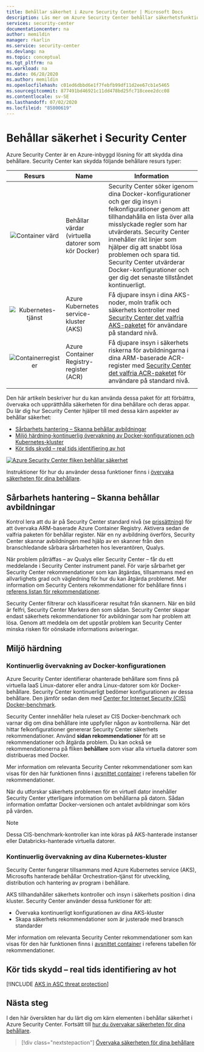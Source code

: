 ```yaml
---
title: Behållar säkerhet i Azure Security Center | Microsoft Docs
description: Läs mer om Azure Security Center behållar säkerhetsfunktioner.
services: security-center
documentationcenter: na
author: memildin
manager: rkarlin
ms.service: security-center
ms.devlang: na
ms.topic: conceptual
ms.tgt_pltfrm: na
ms.workload: na
ms.date: 06/28/2020
ms.author: memildin
ms.openlocfilehash: c01ed6dbbd6e1f7febfb99df11d2ee67cb1e5465
ms.sourcegitcommit: 877491bd46921c11dd478bd25fc718ceee2dcc08
ms.contentlocale: sv-SE
ms.lasthandoff: 07/02/2020
ms.locfileid: "85800619"
---
```

# <a name="container-security-in-security-center"></a>Behållar säkerhet i Security Center

Azure Security Center är en Azure-inbyggd lösning för att skydda dina behållare. Security Center kan skydda följande behållare resurs typer:



|Resurs |Name  |Information  |
|:---------:|---------|---------|
|![Container värd](./media/security-center-virtual-machine-recommendations/icon-container-host-rec.png)|Behållar värdar (virtuella datorer som kör Docker)|Security Center söker igenom dina Docker-konfigurationer och ger dig insyn i felkonfigurationer genom att tillhandahålla en lista över alla misslyckade regler som har utvärderats. Security Center innehåller rikt linjer som hjälper dig att snabbt lösa problemen och spara tid. Security Center utvärderar Docker-konfigurationer och ger dig det senaste tillståndet kontinuerligt.|
|![Kubernetes-tjänst](./media/security-center-virtual-machine-recommendations/icon-kubernetes-service-rec.png)|Azure Kubernetes service-kluster (AKS)|Få djupare insyn i dina AKS-noder, moln trafik och säkerhets kontroller med [Security Center det valfria AKS-paketet](azure-kubernetes-service-integration.md) för användare på standard nivå.|
|![Containerregister](./media/security-center-virtual-machine-recommendations/icon-container-registry-rec.png)|Azure Container Registry-register (ACR)|Få djupare insyn i säkerhets riskerna för avbildningarna i dina ARM-baserade ACR-register med [Security Center det valfria ACR-paketet](azure-kubernetes-service-integration.md) för användare på standard nivå.|
||||


Den här artikeln beskriver hur du kan använda dessa paket för att förbättra, övervaka och upprätthålla säkerheten för dina behållare och deras appar. Du lär dig hur Security Center hjälper till med dessa kärn aspekter av behållar säkerhet:

- [Sårbarhets hantering – Skanna behållar avbildningar](#vulnerability-management---scanning-container-images)
- [Miljö härdning-kontinuerlig övervakning av Docker-konfigurationen och Kubernetes-kluster](#environment-hardening)
- [Kör tids skydd – real tids identifiering av hot](#run-time-protection---real-time-threat-detection)

[![Azure Security Center fliken behållar säkerhet](media/container-security/container-security-tab.png)](media/container-security/container-security-tab.png#lightbox)

Instruktioner för hur du använder dessa funktioner finns i [övervaka säkerheten för dina behållare](monitor-container-security.md).

## <a name="vulnerability-management---scanning-container-images"></a>Sårbarhets hantering – Skanna behållar avbildningar
Kontrol lera att du är på Security Center standard nivå (se [prissättning](/azure/security-center/security-center-pricing)) för att övervaka ARM-baserade Azure Container Registry. Aktivera sedan de valfria paketen för behållar register. När en ny avbildning överförs, Security Center skannar avbildningen med hjälp av en skanner från den branschledande sårbara sårbarheten hos leverantören, Qualys.

När problem påträffas – av Qualys eller Security Center – får du ett meddelande i Security Center instrument panel. För varje sårbarhet ger Security Center rekommendationer som kan åtgärdas, tillsammans med en allvarlighets grad och vägledning för hur du kan åtgärda problemet. Mer information om Security Centers rekommendationer för behållare finns i [referens listan för rekommendationer](recommendations-reference.md#recs-containers).

Security Center filtrerar och klassificerar resultat från skannern. När en bild är felfri, Security Center Markera den som sådan. Security Center skapar endast säkerhets rekommendationer för avbildningar som har problem att lösa. Genom att meddela om det uppstår problem kan Security Center minska risken för oönskade informations aviseringar.

## <a name="environment-hardening"></a>Miljö härdning

### <a name="continuous-monitoring-of-your-docker-configuration"></a>Kontinuerlig övervakning av Docker-konfigurationen
Azure Security Center identifierar ohanterade behållare som finns på virtuella IaaS Linux-datorer eller andra Linux-datorer som kör Docker-behållare. Security Center kontinuerligt bedömer konfigurationen av dessa behållare. Den jämför sedan dem med [Center for Internet Security (CIS) Docker-benchmark](https://www.cisecurity.org/benchmark/docker/).

Security Center innehåller hela ruleset av CIS Docker-benchmark och varnar dig om dina behållare inte uppfyller någon av kontrollerna. När det hittar felkonfigurationer genererar Security Center säkerhets rekommendationer. Använd **sidan rekommendationer** för att se rekommendationer och åtgärda problem. Du kan också se rekommendationerna på fliken **behållare** som visar alla virtuella datorer som distribueras med Docker. 

Mer information om relevanta Security Center rekommendationer som kan visas för den här funktionen finns i [avsnittet container](recommendations-reference.md#recs-containers) i referens tabellen för rekommendationer.

När du utforskar säkerhets problemen för en virtuell dator innehåller Security Center ytterligare information om behållarna på datorn. Sådan information omfattar Docker-versionen och antalet avbildningar som körs på värden. 

>[!NOTE]
> Dessa CIS-benchmark-kontroller kan inte köras på AKS-hanterade instanser eller Databricks-hanterade virtuella datorer.

### <a name="continuous-monitoring-of-your-kubernetes-clusters"></a>Kontinuerlig övervakning av dina Kubernetes-kluster
Security Center fungerar tillsammans med Azure Kubernetes service (AKS), Microsofts hanterade behållar Orchestration-tjänst för utveckling, distribution och hantering av program i behållare.

AKS tillhandahåller säkerhets kontroller och insyn i säkerhets position i dina kluster. Security Center använder dessa funktioner för att:
* Övervaka kontinuerligt konfigurationen av dina AKS-kluster
* Skapa säkerhets rekommendationer som är justerade med bransch standarder

Mer information om relevanta Security Center rekommendationer som kan visas för den här funktionen finns i [avsnittet container](recommendations-reference.md#recs-containers) i referens tabellen för rekommendationer.

## <a name="run-time-protection---real-time-threat-detection"></a>Kör tids skydd – real tids identifiering av hot

[!INCLUDE [AKS in ASC threat protection](../../includes/security-center-azure-kubernetes-threat-protection.md)]




## <a name="next-steps"></a>Nästa steg

I den här översikten har du lärt dig om kärn elementen i behållar säkerhet i Azure Security Center. Fortsätt till [hur du övervakar säkerheten för dina behållare](monitor-container-security.md).
> [!div class="nextstepaction"]
> [Övervaka säkerheten för dina behållare](monitor-container-security.md)